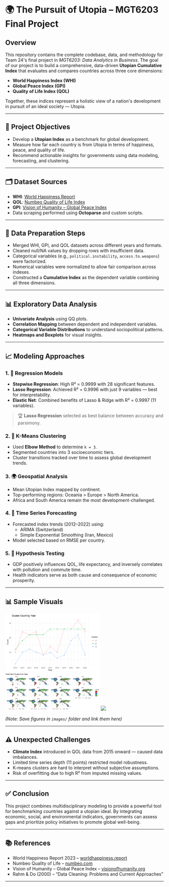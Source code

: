 # 🌍 The Pursuit of Utopia – MGT6203 Final Project

## Overview

This repository contains the complete codebase, data, and methodology for Team 24's final project in *MGT6203: Data Analytics in Business*. The goal of our project is to build a comprehensive, data-driven **Utopian Cumulative Index** that evaluates and compares countries across three core dimensions:

- **World Happiness Index (WHI)**
- **Global Peace Index (GPI)**
- **Quality of Life Index (QOL)**

Together, these indices represent a holistic view of a nation's development in pursuit of an ideal society — Utopia.

---

## 📌 Project Objectives

- Develop a **Utopian Index** as a benchmark for global development.
- Measure how far each country is from Utopia in terms of happiness, peace, and quality of life.
- Recommend actionable insights for governments using data modeling, forecasting, and clustering.

---

## 🗂️ Dataset Sources

- **WHI**: [World Happiness Report](https://worldhappiness.report/ed/2023/#appendices-and-data)
- **QOL**: [Numbeo Quality of Life Index](https://www.numbeo.com/quality-of-life/rankings_by_country.jsp?title=2023)
- **GPI**: [Vision of Humanity – Global Peace Index](https://www.visionofhumanity.org/maps/)
- Data scraping performed using **Octoparse** and custom scripts.

---

## 🧹 Data Preparation Steps

- Merged WHI, GPI, and QOL datasets across different years and formats.
- Cleaned null/NA values by dropping rows with insufficient data.
- Categorical variables (e.g., `political.instability`, `access.to.weapons`) were factorized.
- Numerical variables were normalized to allow fair comparison across indexes.
- Constructed a **Cumulative Index** as the dependent variable combining all three dimensions.

---

## 📊 Exploratory Data Analysis

- **Univariate Analysis** using QQ plots.
- **Correlation Mapping** between dependent and independent variables.
- **Categorical Variable Distributions** to understand sociopolitical patterns.
- **Heatmaps and Boxplots** for visual insights.

---

## 📈 Modeling Approaches

### 1. 🔁 **Regression Models**
- **Stepwise Regression**: High R² = 0.9999 with 28 significant features.
- **Lasso Regression**: Achieved R² = 0.9996 with just 9 variables — best for interpretability.
- **Elastic Net**: Combined benefits of Lasso & Ridge with R² = 0.9997 (11 variables).

> 🏆 **Lasso Regression** selected as best balance between accuracy and parsimony.

### 2. 🎯 **K-Means Clustering**
- Used **Elbow Method** to determine `k = 3`.
- Segmented countries into 3 socioeconomic tiers.
- Cluster transitions tracked over time to assess global development trends.

### 3. 🌍 **Geospatial Analysis**
- Mean Utopian Index mapped by continent.
- Top-performing regions: Oceania > Europe > North America.
- Africa and South America remain the most development-challenged.

### 4. 🔮 **Time Series Forecasting**
- Forecasted index trends (2012–2022) using:
  - ARIMA (Switzerland)
  - Simple Exponential Smoothing (Iran, Mexico)
- Model selected based on RMSE per country.

### 5. 🧪 **Hypothesis Testing**
- GDP positively influences QOL, life expectancy, and inversely correlates with pollution and commute time.
- Health indicators serve as both cause and consequence of economic prosperity.

---

## 📊 Sample Visuals

<p float="left">
  <img src="images/cluster_trend.png" width="300" />
  <img src="images/geospatial_map.png" width="300" />
  <img src="images/feature_importance.png" width="300" />
</p>

*(Note: Save figures in `images/` folder and link them here)*

---

## ⚠️ Unexpected Challenges

- **Climate Index** introduced in QOL data from 2015 onward — caused data imbalances.
- Limited time series depth (11 points) restricted model robustness.
- K-means clusters are hard to interpret without subjective assumptions.
- Risk of overfitting due to high R² from imputed missing values.

---

## ✅ Conclusion

This project combines multidisciplinary modeling to provide a powerful tool for benchmarking countries against a utopian ideal. By integrating economic, social, and environmental indicators, governments can assess gaps and prioritize policy initiatives to promote global well-being.

---

## 📚 References

- World Happiness Report 2023 – [worldhappiness.report](https://worldhappiness.report)
- Numbeo Quality of Life – [numbeo.com](https://www.numbeo.com/quality-of-life)
- Vision of Humanity – Global Peace Index – [visionofhumanity.org](https://www.visionofhumanity.org/maps)
- Rahm & Do (2000) – “Data Cleaning: Problems and Current Approaches”

---

